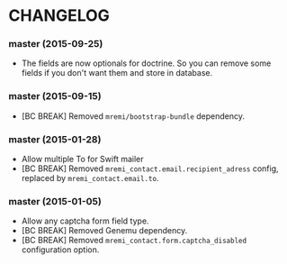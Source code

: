 CHANGELOG
=========

### master (2015-09-25)

* The fields are now optionals for doctrine. So you can remove some fields if you don't want them and store in database.

### master (2015-09-15)

* [BC BREAK] Removed ``mremi/bootstrap-bundle`` dependency.

### master (2015-01-28)

* Allow multiple To for Swift mailer
* [BC BREAK] Removed ``mremi_contact.email.recipient_adress`` config, replaced by ``mremi_contact.email.to``.

### master (2015-01-05)

* Allow any captcha form field type.
* [BC BREAK] Removed Genemu dependency.
* [BC BREAK] Removed ``mremi_contact.form.captcha_disabled`` configuration option.
